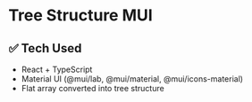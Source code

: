 # Tree Structure MUI

## ✅ Tech Used

- React + TypeScript
- Material UI (@mui/lab, @mui/material, @mui/icons-material)
- Flat array converted into tree structure
